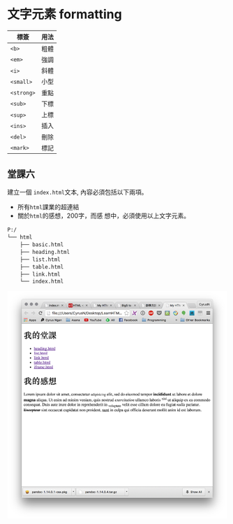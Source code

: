 # 文字元素 formatting

|    標簽    | 用法 |
|------------|------|
| `<b>`      | 粗體 |
| `<em>`     | 強調 |
| `<i>`      | 斜體 |
| `<small>`  | 小型 |
| `<strong>` | 重點 |
| `<sub>`    | 下標 |
| `<sup>`    | 上標 |
| `<ins>`    | 插入 |
| `<del>`    | 刪除 |
| `<mark>`   | 標記 |

## 堂課六

建立一個 `index.html`文本, 內容必須包括以下兩項。
- 所有`html`課業的超連結
- 關於`html`的感想，200字，而感 想中，必須使用以上文字元素。

``` txt
P:/
└── html
    ├── basic.html
    ├── heading.html
    ├── list.html
    ├── table.html
    ├── link.html
    └── index.html
```

![index01](./image/index01.png)
